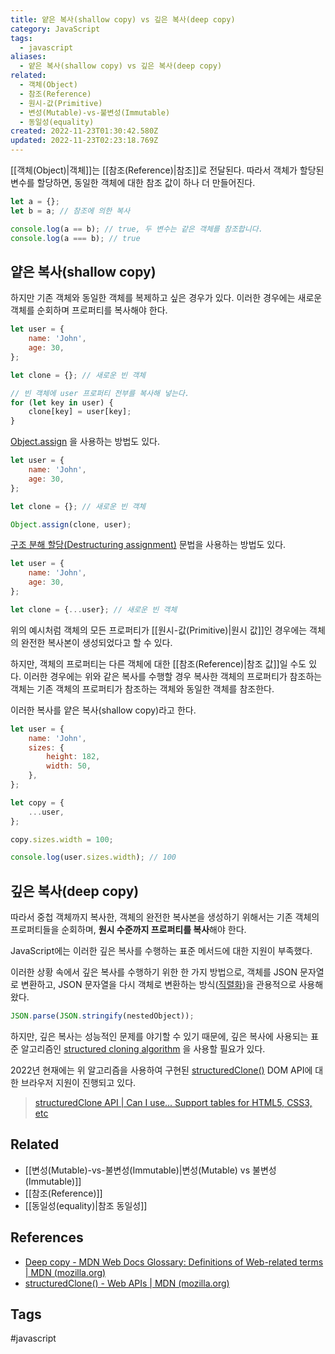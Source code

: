 ```yaml
---
title: 얕은 복사(shallow copy) vs 깊은 복사(deep copy)
category: JavaScript
tags:
  - javascript
aliases:
  - 얕은 복사(shallow copy) vs 깊은 복사(deep copy)
related:
  - 객체(Object)
  - 참조(Reference)
  - 원시-값(Primitive)
  - 변성(Mutable)-vs-불변성(Immutable)
  - 동일성(equality)
created: 2022-11-23T01:30:42.580Z
updated: 2022-11-23T02:23:18.769Z
---
```


[[객체(Object)|객체]]는 [[참조(Reference)|참조]]로 전달된다. 따라서 객체가 할당된 변수를 할당하면, 동일한 객체에 대한 참조 값이 하나 더 만들어진다.

```js
let a = {};
let b = a; // 참조에 의한 복사

console.log(a == b); // true, 두 변수는 같은 객체를 참조합니다.
console.log(a === b); // true
```

## 얕은 복사(shallow copy)

하지만 기존 객체와 동일한 객체를 복제하고 싶은 경우가 있다. 이러한 경우에는 새로운 객체를 순회하며 프로퍼티를 복사해야 한다.

```js
let user = {
	name: 'John',
	age: 30,
};

let clone = {}; // 새로운 빈 객체

// 빈 객체에 user 프로퍼티 전부를 복사해 넣는다.
for (let key in user) {
	clone[key] = user[key];
}
```

[Object.assign](https://developer.mozilla.org/en-US/docs/Web/JavaScript/Reference/Global_Objects/Object/assign) 을 사용하는 방법도 있다.

```js
let user = {
	name: 'John',
	age: 30,
};

let clone = {}; // 새로운 빈 객체

Object.assign(clone, user);
```

[구조 분해 할당(Destructuring assignment)](https://developer.mozilla.org/en-US/docs/Web/JavaScript/Reference/Operators/Destructuring_assignment) 문법을 사용하는 방법도 있다.

```js
let user = {
	name: 'John',
	age: 30,
};

let clone = {...user}; // 새로운 빈 객체
```

위의 예시처럼 객체의 모든 프로퍼티가 [[원시-값(Primitive)|원시 값]]인 경우에는 객체의 완전한 복사본이 생성되었다고 할 수 있다.

하지만, 객체의 프로퍼티는 다른 객체에 대한 [[참조(Reference)|참조 값]]일 수도 있다. 이러한 경우에는 위와 같은 복사를 수행할 경우 복사한 객체의 프로퍼티가 참조하는 객체는 기존 객체의 프로퍼티가 참조하는 객체와 동일한 객체를 참조한다.

이러한 복사를 얕은 복사(shallow copy)라고 한다.

```js
let user = {
	name: 'John',
	sizes: {
		height: 182,
		width: 50,
	},
};

let copy = {
	...user,
};

copy.sizes.width = 100;

console.log(user.sizes.width); // 100
```

## 깊은 복사(deep copy)

따라서 중첩 객체까지 복사한, 객체의 완전한 복사본을 생성하기 위해서는 기존 객체의 프로퍼티들을 순회하며, **원시 수준까지 프로퍼티를 복사**해야 한다.

JavaScript에는 이러한 깊은 복사를 수행하는 표준 메서드에 대한 지원이 부족했다.

이러한 상황 속에서 깊은 복사를 수행하기 위한 한 가지 방법으로, 객체를 JSON 문자열로 변환하고, JSON 문자열을 다시 객체로 변환하는 방식([직렬화](https://developer.mozilla.org/en-US/docs/Glossary/Serialization))을 관용적으로 사용해왔다.

```js
JSON.parse(JSON.stringify(nestedObject));
```

하지만, 깊은 복사는 성능적인 문제를 야기할 수 있기 때문에, 깊은 복사에 사용되는 표준 알고리즘인 [structured cloning algorithm](https://html.spec.whatwg.org/multipage/structured-data.html#safe-passing-of-structured-data) 을 사용할 필요가 있다.

2022년 현재에는 위 알고리즘을 사용하여 구현된 [structuredClone()](https://developer.mozilla.org/en-US/docs/Web/API/structuredClone) DOM API에 대한 브라우저 지원이 진행되고 있다.

> [structuredClone API | Can I use... Support tables for HTML5, CSS3, etc](https://caniuse.com/mdn-api_structuredclone)

## Related

- [[변성(Mutable)-vs-불변성(Immutable)|변성(Mutable) vs 불변성(Immutable)]]
- [[참조(Reference)]]
- [[동일성(equality)|참조 동일성]]

## References

- [Deep copy - MDN Web Docs Glossary: Definitions of Web-related terms | MDN (mozilla.org)](https://developer.mozilla.org/en-US/docs/Glossary/Deep_copy)
- [structuredClone() - Web APIs | MDN (mozilla.org)](https://developer.mozilla.org/en-US/docs/Web/API/structuredClone)

## Tags

#javascript
